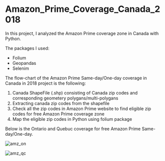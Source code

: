 # Amazon_Prime_Coverage_Canada_2018

In this project, I analyzed the Amazon Prime coverage zone in Canada with Python. 

The packages I used:

- Folium
- Geopandas
- Selenim

The flow-chart of the Amazon Prime Same-day/One-day coverage in Canada in 2018 project is the following:

1. Canada ShapeFile (.shp) consisting of Canada zip codes and corresponding geometery polygans/multi-polygans
2. Extracting canada zip codes from the shapefile
3. Check all the zip codes in Amazon Prime website to find eligible zip codes for free Amazon Prime coverage zone
4. Map the eligible zip codes in Python using folium package

Below is the Ontario and Quebuc coverage for free Amazon Prime Same-day/One-day.

![amz_on](https://user-images.githubusercontent.com/16935815/51081882-01720d00-16c9-11e9-9b5a-73f3d89635ad.jpg)

![amz_qc](https://user-images.githubusercontent.com/16935815/51081953-975a6780-16ca-11e9-9b1d-00d61707fe2f.jpg)
